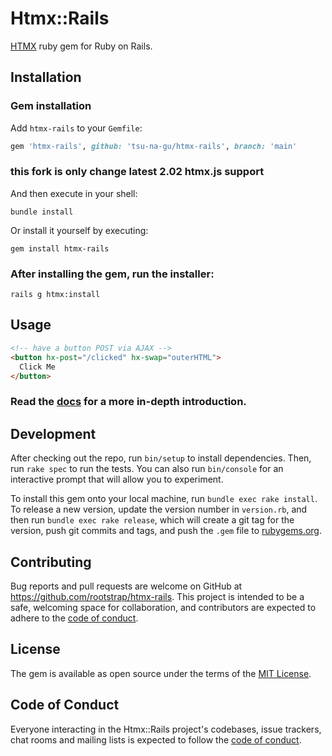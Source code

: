 # Htmx::Rails

[HTMX](https://htmx.org/) ruby gem for Ruby on Rails.

## Installation

### Gem installation

Add `htmx-rails` to your `Gemfile`:

```ruby
gem 'htmx-rails', github: 'tsu-na-gu/htmx-rails', branch: 'main'
```

### this fork is only change latest 2.02 htmx.js support

And then execute in your shell:

```
bundle install
```

Or install it yourself by executing:

```
gem install htmx-rails
```

### After installing the gem, run the installer:

```
rails g htmx:install
```

## Usage


```HTML
<!-- have a button POST via AJAX -->
<button hx-post="/clicked" hx-swap="outerHTML">
  Click Me
</button>
```

### Read the [docs](https://htmx.org/docs/) for a more in-depth introduction.

## Development

After checking out the repo, run `bin/setup` to install dependencies. Then, run `rake spec` to run the tests. You can also run `bin/console` for an interactive prompt that will allow you to experiment.

To install this gem onto your local machine, run `bundle exec rake install`. To release a new version, update the version number in `version.rb`, and then run `bundle exec rake release`, which will create a git tag for the version, push git commits and tags, and push the `.gem` file to [rubygems.org](https://rubygems.org).

## Contributing

Bug reports and pull requests are welcome on GitHub at https://github.com/rootstrap/htmx-rails. This project is intended to be a safe, welcoming space for collaboration, and contributors are expected to adhere to the [code of conduct](https://github.com/rootstrap/htmx-rails/blob/master/CODE_OF_CONDUCT.md).


## License

The gem is available as open source under the terms of the [MIT License](https://opensource.org/licenses/MIT).

## Code of Conduct

Everyone interacting in the Htmx::Rails project's codebases, issue trackers, chat rooms and mailing lists is expected to follow the [code of conduct](https://github.com/rootstrap/htmx-rails/blob/master/CODE_OF_CONDUCT.md).
